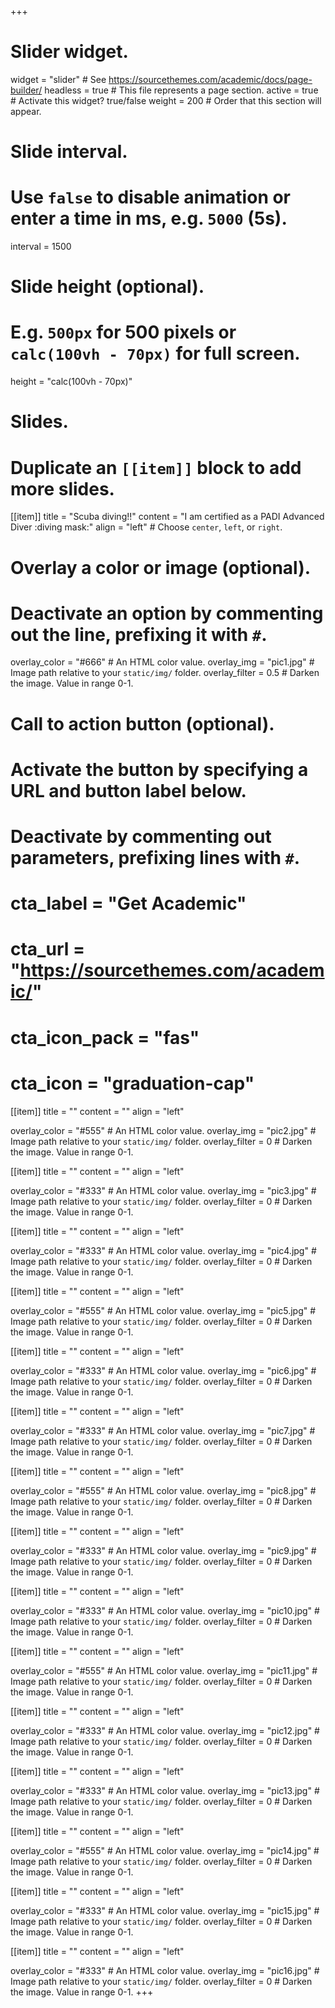 +++
# Slider widget.
widget = "slider"  # See https://sourcethemes.com/academic/docs/page-builder/
headless = true  # This file represents a page section.
active = true  # Activate this widget? true/false
weight = 200  # Order that this section will appear.

# Slide interval.
# Use `false` to disable animation or enter a time in ms, e.g. `5000` (5s).
interval = 1500

# Slide height (optional).
# E.g. `500px` for 500 pixels or `calc(100vh - 70px)` for full screen.
height = "calc(100vh - 70px)"

# Slides.
# Duplicate an `[[item]]` block to add more slides.
[[item]]
  title = "Scuba diving!!"
  content = "I am certified as a PADI Advanced Diver :diving mask:"
  align = "left"  # Choose `center`, `left`, or `right`.

  # Overlay a color or image (optional).
  #   Deactivate an option by commenting out the line, prefixing it with `#`.
  overlay_color = "#666"  # An HTML color value.
  overlay_img = "pic1.jpg"  # Image path relative to your `static/img/` folder.
  overlay_filter = 0.5  # Darken the image. Value in range 0-1.

  # Call to action button (optional).
  #   Activate the button by specifying a URL and button label below.
  #   Deactivate by commenting out parameters, prefixing lines with `#`.
  # cta_label = "Get Academic"
  # cta_url = "https://sourcethemes.com/academic/"
  # cta_icon_pack = "fas"
  # cta_icon = "graduation-cap"

[[item]]
  title = ""
  content = ""
  align = "left"

  overlay_color = "#555"  # An HTML color value.
  overlay_img = "pic2.jpg"  # Image path relative to your `static/img/` folder.
  overlay_filter = 0  # Darken the image. Value in range 0-1.

[[item]]
  title = ""
  content = ""
  align = "left"

  overlay_color = "#333"  # An HTML color value.
  overlay_img = "pic3.jpg"  # Image path relative to your `static/img/` folder.
  overlay_filter = 0  # Darken the image. Value in range 0-1.

[[item]]
  title = ""
  content = ""
  align = "left"

  overlay_color = "#333"  # An HTML color value.
  overlay_img = "pic4.jpg"  # Image path relative to your `static/img/` folder.
  overlay_filter = 0  # Darken the image. Value in range 0-1.

  [[item]]
  title = ""
  content = ""
  align = "left"

  overlay_color = "#555"  # An HTML color value.
  overlay_img = "pic5.jpg"  # Image path relative to your `static/img/` folder.
  overlay_filter = 0  # Darken the image. Value in range 0-1.

[[item]]
  title = ""
  content = ""
  align = "left"

  overlay_color = "#333"  # An HTML color value.
  overlay_img = "pic6.jpg"  # Image path relative to your `static/img/` folder.
  overlay_filter = 0  # Darken the image. Value in range 0-1.

[[item]]
  title = ""
  content = ""
  align = "left"

  overlay_color = "#333"  # An HTML color value.
  overlay_img = "pic7.jpg"  # Image path relative to your `static/img/` folder.
  overlay_filter = 0  # Darken the image. Value in range 0-1.

[[item]]
  title = ""
  content = ""
  align = "left"

  overlay_color = "#555"  # An HTML color value.
  overlay_img = "pic8.jpg"  # Image path relative to your `static/img/` folder.
  overlay_filter = 0  # Darken the image. Value in range 0-1.

[[item]]
  title = ""
  content = ""
  align = "left"

  overlay_color = "#333"  # An HTML color value.
  overlay_img = "pic9.jpg"  # Image path relative to your `static/img/` folder.
  overlay_filter = 0  # Darken the image. Value in range 0-1.

[[item]]
  title = ""
  content = ""
  align = "left"

  overlay_color = "#333"  # An HTML color value.
  overlay_img = "pic10.jpg"  # Image path relative to your `static/img/` folder.
  overlay_filter = 0  # Darken the image. Value in range 0-1.

[[item]]
  title = ""
  content = ""
  align = "left"

  overlay_color = "#555"  # An HTML color value.
  overlay_img = "pic11.jpg"  # Image path relative to your `static/img/` folder.
  overlay_filter = 0  # Darken the image. Value in range 0-1.

[[item]]
  title = ""
  content = ""
  align = "left"

  overlay_color = "#333"  # An HTML color value.
  overlay_img = "pic12.jpg"  # Image path relative to your `static/img/` folder.
  overlay_filter = 0  # Darken the image. Value in range 0-1.

[[item]]
  title = ""
  content = ""
  align = "left"

  overlay_color = "#333"  # An HTML color value.
  overlay_img = "pic13.jpg"  # Image path relative to your `static/img/` folder.
  overlay_filter = 0  # Darken the image. Value in range 0-1.

[[item]]
  title = ""
  content = ""
  align = "left"

  overlay_color = "#555"  # An HTML color value.
  overlay_img = "pic14.jpg"  # Image path relative to your `static/img/` folder.
  overlay_filter = 0  # Darken the image. Value in range 0-1.

[[item]]
  title = ""
  content = ""
  align = "left"

  overlay_color = "#333"  # An HTML color value.
  overlay_img = "pic15.jpg"  # Image path relative to your `static/img/` folder.
  overlay_filter = 0  # Darken the image. Value in range 0-1.

[[item]]
  title = ""
  content = ""
  align = "left"

  overlay_color = "#333"  # An HTML color value.
  overlay_img = "pic16.jpg"  # Image path relative to your `static/img/` folder.
  overlay_filter = 0  # Darken the image. Value in range 0-1.
+++
